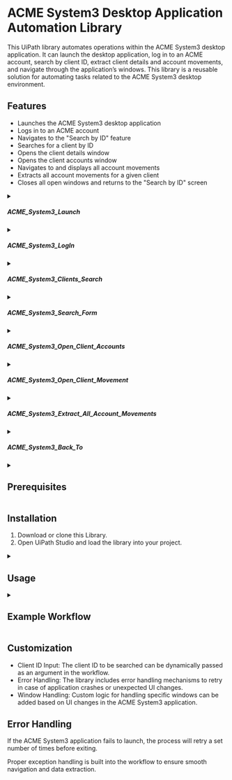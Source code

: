 <h1>ACME System3 Desktop Application Automation Library</h1>
<p>This UiPath library automates operations within the ACME System3 desktop application. It can launch the desktop application, log in to an ACME account, search by client ID, extract client details and account movements, and navigate through the application’s windows. This library is a reusable solution for automating tasks related to the ACME System3 desktop environment.</p>

<h2>Features</h2>
<ul>
    <li>Launches the ACME System3 desktop application</li>
    <li>Logs in to an ACME account</li>
    <li>Navigates to the "Search by ID" feature</li>
    <li>Searches for a client by ID</li>
    <li>Opens the client details window</li>
    <li>Opens the client accounts window</li>
    <li>Navigates to and displays all account movements</li>
    <li>Extracts all account movements for a given client</li>
    <li>Closes all open windows and returns to the "Search by ID" screen</li>
</ul>


<details>

<summary><h5>ACME_System3_Launch</h5></summary>
#### Description: 
Opening the ACME System 3 Desktop Application
<br/>
#### PreCondition: 
ACME System3 Path Exists 
<br/>
#### PostCondition:  
WelcomePage Exist
</details>

<details>

<summary><h5>ACME_System3_LogIn</h5></summary>
#### Description: 
Login to the ACME System 3 Desktop Application
<br/>
#### PreCondition: 
System Credentials  Exists
<br/>
#### PostCondition:  
Welcome Page Exist
</details>

<details>

<summary><h5>ACME_System3_Clients_Search</h5></summary>
#### Description: 
Access the Clients -> Search for Client by Client ID menu option in ACME System 3 .
<br/>
#### PreCondition: 
Welcome Page Exist
<br/>
#### PostCondition:  
Search For Client By ID Exists
</details>

<details>

<summary><h5>ACME_System3_Search_Form</h5></summary>
#### Description: 
Access the Clients -> Search for Client by Client ID menu option in ACME System 3, Enter Client based on the ID and double click the Client Name. Also check “Include Inactive Clients” as sometimes even active clients will not be found otherwise.
<br/>
#### PreCondition: 
Search For Client By ID Exists
<br/>
#### PostCondition:  
 Client Details Exists
</details>

<details>

<summary><h5>ACME_System3_Open_Client_Accounts</h5></summary>
#### Description: 
Open the Client Deatails for the selected client
<br/>
#### PreCondition: 
Client Details Exists.
<br/>
#### PostCondition:  
Client Account Page Exists.
</details>

<details>
    
<summary><h5>ACME_System3_Open_Client_Movement</h5></summary>
#### Description: 
Access the Clients -> Search for Client by Client ID menu option in ACME System 3, Enter Client based on the ID and double click the Client Name. Also check “Include Inactive Clients” as sometimes even active clients will not be found otherwise.
<br/>
#### PreCondition: 
Search For Client By ID Exists
<br/>
#### PostCondition:  
Client Details Exists
</details>

<details>

<summary><h5>ACME_System3_Extract_All_Account_Movements</h5></summary>
#### Description: 
  Scraping all Account transactions Movements for the specified account
<br/>
#### PreCondition: 
Account Movements page Exists
<br/>
#### PostCondition:  
Account values Exists
</details>

<details>

<summary><h5>ACME_System3_Back_To</h5></summary>
#### Description: 
Close Stacked Window in ACME System 3 Desktop Application
<br/>
#### PreCondition: 
Search for Client by ID Page Exists.
<br/>
#### PostCondition:  
Search for Client by ID Page Exists.
</details>


<details><summary><h2>Prerequisites</h2></summary
<ul>
    <li>UiPath Studio (latest version)</li>
    <li>Download ACME System3 desktop application</li>
    <li>UiPath Desktop Automation packages</li>
    <li>Valid ACME System account credentials</li>
</ul>

</details>

<h2>Installation</h2>
<ol>
    <li>Download or clone this Library.</li>
    <li>Open UiPath Studio and load the library into your project.</li>
</ol>

<details><summary><h2>Usage</h2></summary
<ol>
    <li>Import the Library: After downloading, import the library into your UiPath project.</li>
    <li>Setup Credentials: Ensure that your ACME System3 login credentials are stored securely, either using UiPath Orchestrator Assets or Windows Credential Manager.</li>
    <li>Use Activities: Below is the sequence of activities for automating the ACME System3 desktop application:</li>
    <ul>
        <li>Launch Application: Opens the ACME System desktop application.</li>
        <li>Login: Automates the login process using stored credentials.</li>
        <li>Search by ID: Navigates to the "Search by ID" screen and inputs the client ID.</li>
        <li>Open Client Details: Opens the client details window for the specified ID.</li>
        <li>Open Client Accounts: Navigates to the client accounts window.</li>
        <li>Show All Account Movements: Displays all account movements for the selected account.</li>
        <li>Extract Account Movements: Extracts all visible account movements.</li>
        <li>Close Windows: Closes all open windows and navigates back to the "Search by ID" screen.</li>
    </ul>
</ol>

</details>

<details><summary><h2>Example Workflow</h2></summary
<ol>
    <li>Launch and Login: The automation starts by launching the ACME System3 application and logging in using stored credentials.</li>
    <li>Search and Navigate: After login, the automation navigates to the "Search by ID" screen and enters a client ID to search for.</li>
    <li>Client Details and Accounts: It opens the client details and client accounts windows to gather the relevant data.</li>
    <li>Extract Account Movements: The automation opens the account movements window, displays all movements, and extracts them for further processing.</li>
    <li>Cleanup: After extraction, it closes all open windows, returning to the "Search by ID" window, and the session is completed.</li>
</ol>

</details>

<h2>Customization</h2>
<ul>
    <li>Client ID Input: The client ID to be searched can be dynamically passed as an argument in the workflow.</li>
    <li>Error Handling: The library includes error handling mechanisms to retry in case of application crashes or unexpected UI changes.</li>
    <li>Window Handling: Custom logic for handling specific windows can be added based on UI changes in the ACME System3 application.</li>
</ul>

<h2>Error Handling</h2>
<p>If the ACME System3 application fails to launch, the process will retry a set number of times before exiting.</p>
<p>Proper exception handling is built into the workflow to ensure smooth navigation and data extraction.</p>


